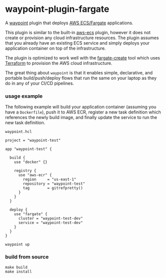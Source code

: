 # waypoint-plugin-fargate

A [waypoint](https://www.waypointproject.io/) plugin that deploys [AWS ECS/Fargate](https://aws.amazon.com/fargate/) applications.

This plugin is similar to the built-in [aws-ecs](https://www.waypointproject.io/plugins/aws-ecs) plugin, however it does not create or provision any cloud infrastructure resources.  The plugin assumes that you already have an existing ECS service and simply deploys your application container on top of the infrastructure.

The plugin is optimized to work well with the [fargate-create](https://github.com/turnerlabs/fargate-create/) tool which uses [Terraform](https://github.com/turnerlabs/terraform-ecs-fargate) to provision the AWS cloud infrastructure.

The great thing about `waypoint` is that it enables simple, declarative, and portable build/push/deploy flows that run the same on your laptop as they do in any of your CI/CD pipelines.


### usage example

The following example will build your application container (assuming you have a `Dockerfile`), push it to AWS ECR, register a new task definition which references the newly build image, and finally update the service to run the new task definition.

`waypoint.hcl`

```hcl
project = "waypoint-test"

app "waypoint-test" {

  build {
    use "docker" {}

    registry {
      use "aws-ecr" {
        region     = "us-east-1"
        repository = "waypoint-test"
        tag        = gitrefpretty()
      }
    }
  }

  deploy {
    use "fargate" {
      cluster = "waypoint-test-dev"
      service = "waypoint-test-dev"
    }
  }
}
```

```
waypoint up
```


### build from source

```
make build
make install
```